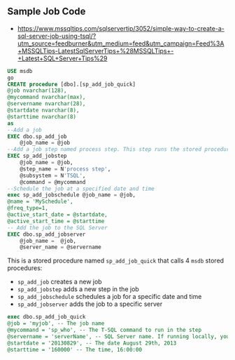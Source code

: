
## Sample Job Code

- <https://www.mssqltips.com/sqlservertip/3052/simple-way-to-create-a-sql-server-job-using-tsql/?utm_source=feedburner&utm_medium=feed&utm_campaign=Feed%3A+MSSQLTips-LatestSqlServerTips+%28MSSQLTips+-+Latest+SQL+Server+Tips%29>

```sql
USE msdb
go
CREATE procedure [dbo].[sp_add_job_quick] 
@job nvarchar(128),
@mycommand nvarchar(max), 
@servername nvarchar(28),
@startdate nvarchar(8),
@starttime nvarchar(8)
as
--Add a job
EXEC dbo.sp_add_job
    @job_name = @job 
--Add a job step named process step. This step runs the stored procedure
EXEC sp_add_jobstep
    @job_name = @job,
    @step_name = N'process step',
    @subsystem = N'TSQL',
    @command = @mycommand
--Schedule the job at a specified date and time
exec sp_add_jobschedule @job_name = @job,
@name = 'MySchedule',
@freq_type=1,
@active_start_date = @startdate,
@active_start_time = @starttime
-- Add the job to the SQL Server 
EXEC dbo.sp_add_jobserver
    @job_name =  @job,
    @server_name = @servername
```

This is a stored procedure named `sp_add_job_quick` that calls 4 `msdb` stored procedures:

- `sp_add_job` creates a new job
- `sp_add_jobstep` adds a new step in the job
- `sp_add_jobschedule` schedules a job for a specific date and time
- `sp_add_jobserver` adds the job to a specific server

```sql
exec dbo.sp_add_job_quick 
@job = 'myjob', -- The job name
@mycommand = 'sp_who', -- The T-SQL command to run in the step
@servername = 'serverName', -- SQL Server name. If running locally, you can use @servername=@@Servername
@startdate = '20130829', -- The date August 29th, 2013
@starttime = '160000' -- The time, 16:00:00
```
